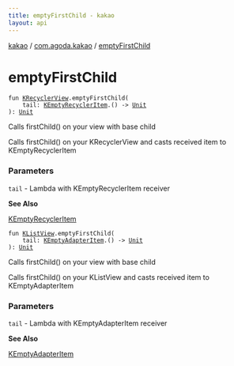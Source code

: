 ```yaml
---
title: emptyFirstChild - kakao
layout: api
---
```


<div class='api-docs-breadcrumbs'><a href="../index.html">kakao</a> / <a href="index.html">com.agoda.kakao</a> / <a href=".">emptyFirstChild</a></div>

# emptyFirstChild

<div class="overload-group" markdown="1">

<div class="signature"><code><span class="keyword">fun </span><a href="-k-recycler-view/index.html"><span class="identifier">KRecyclerView</span></a><span class="symbol">.</span><span class="identifier">emptyFirstChild</span><span class="symbol">(</span><br/>&nbsp;&nbsp;&nbsp;&nbsp;<span class="parameterName" id="com.agoda.kakao$emptyFirstChild(com.agoda.kakao.KRecyclerView, kotlin.Function1((com.agoda.kakao.KEmptyRecyclerItem, kotlin.Unit)))/tail">tail</span><span class="symbol">:</span>&nbsp;<a href="-k-empty-recycler-item/index.html"><span class="identifier">KEmptyRecyclerItem</span></a><span class="symbol">.</span><span class="symbol">(</span><span class="symbol">)</span>&nbsp;<span class="symbol">-&gt;</span>&nbsp;<a href="https://kotlinlang.org/api/latest/jvm/stdlib/kotlin/-unit/index.html"><span class="identifier">Unit</span></a><br/><span class="symbol">)</span><span class="symbol">: </span><a href="https://kotlinlang.org/api/latest/jvm/stdlib/kotlin/-unit/index.html"><span class="identifier">Unit</span></a></code></div>

Calls firstChild() on your view with base child

Calls firstChild() on your KRecyclerView and casts received item to KEmptyRecyclerItem

### Parameters

<code>tail</code> - Lambda with KEmptyRecyclerItem receiver

**See Also**

<a href="-k-empty-recycler-item/index.html">KEmptyRecyclerItem</a>

</div>
<div class="overload-group" markdown="1">

<div class="signature"><code><span class="keyword">fun </span><a href="-k-list-view/index.html"><span class="identifier">KListView</span></a><span class="symbol">.</span><span class="identifier">emptyFirstChild</span><span class="symbol">(</span><br/>&nbsp;&nbsp;&nbsp;&nbsp;<span class="parameterName" id="com.agoda.kakao$emptyFirstChild(com.agoda.kakao.KListView, kotlin.Function1((com.agoda.kakao.KEmptyAdapterItem, kotlin.Unit)))/tail">tail</span><span class="symbol">:</span>&nbsp;<a href="-k-empty-adapter-item/index.html"><span class="identifier">KEmptyAdapterItem</span></a><span class="symbol">.</span><span class="symbol">(</span><span class="symbol">)</span>&nbsp;<span class="symbol">-&gt;</span>&nbsp;<a href="https://kotlinlang.org/api/latest/jvm/stdlib/kotlin/-unit/index.html"><span class="identifier">Unit</span></a><br/><span class="symbol">)</span><span class="symbol">: </span><a href="https://kotlinlang.org/api/latest/jvm/stdlib/kotlin/-unit/index.html"><span class="identifier">Unit</span></a></code></div>

Calls firstChild() on your view with base child

Calls firstChild() on your KListView and casts received item to KEmptyAdapterItem

### Parameters

<code>tail</code> - Lambda with KEmptyAdapterItem receiver

**See Also**

<a href="-k-empty-adapter-item/index.html">KEmptyAdapterItem</a>

</div>
